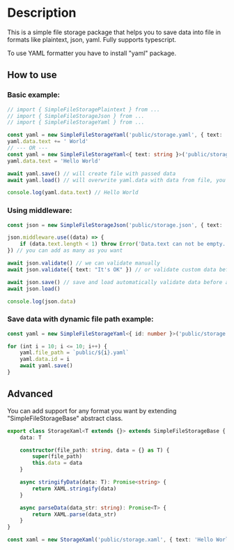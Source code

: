 # Description

This is a simple file storage package that helps you to save data into file in formats like plaintext, json, yaml. Fully supports typescript.

To use YAML formatter you have to install "yaml" package.

## How to use

### Basic example:

```ts
// import { SimpleFileStoragePlaintext } from ...
// import { SimpleFileStorageJson } from ...
// import { SimpleFileStorageYaml } from ...

const yaml = new SimpleFileStorageYaml('public/storage.yaml', { text: 'Hello' })
yaml.data.text += ' World'
// --- OR ---
const yaml = new SimpleFileStorageYaml<{ text: string }>('public/storage.yaml')
yaml.data.text = 'Hello World'

await yaml.save() // will create file with passed data
await yaml.load() // will overwrite yaml.data with data from file, you usually calling this before assign any data

console.log(yaml.data.text) // Hello World
```

### Using middleware:

```ts
const json = new SimpleFileStorageJson('public/storage.json', { text: '' })

json.middleware.use((data) => {
	if (data.text.length < 1) throw Error('Data.text can not be empty.')
}) // you can add as many as you want

await json.validate() // we can validate manually
await json.validate({ text: "It's OK" }) // or validate custom data before assign them to json.data

await json.save() // save and load automatically validate data before applying next changes
await json.load()

console.log(json.data)
```

### Save data with dynamic file path example:

```ts
const yaml = new SimpleFileStorageYaml<{ id: number }>('public/storage.yaml')

for (int i = 10; i <= 10; i++) {
	yaml.file_path = `public/${i}.yaml`
	yaml.data.id = i
	await yaml.save()
}
```

## Advanced

You can add support for any format you want by extending "SimpleFileStorageBase" abstract class.

```ts
export class StorageXaml<T extends {}> extends SimpleFileStorageBase {
	data: T

	constructor(file_path: string, data = {} as T) {
		super(file_path)
		this.data = data
	}

	async stringifyData(data: T): Promise<string> {
		return XAML.stringify(data)
	}

	async parseData(data_str: string): Promise<T> {
		return XAML.parse(data_str)
	}
}

const xaml = new StorageXaml('public/storage.xaml', { text: 'Hello World' })
```
